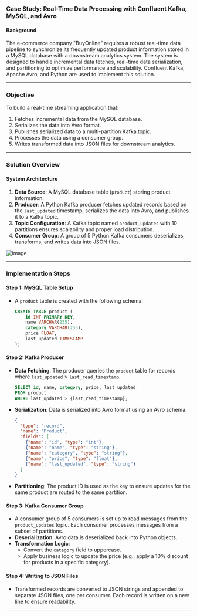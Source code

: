 ### **Case Study: Real-Time Data Processing with Confluent Kafka, MySQL, and Avro**

#### **Background**
The e-commerce company "BuyOnline" requires a robust real-time data pipeline to synchronize its frequently updated product information stored in a MySQL database with a downstream analytics system. The system is designed to handle incremental data fetches, real-time data serialization, and partitioning to optimize performance and scalability. Confluent Kafka, Apache Avro, and Python are used to implement this solution.

---

### **Objective**
To build a real-time streaming application that:
1. Fetches incremental data from the MySQL database.
2. Serializes the data into Avro format.
3. Publishes serialized data to a multi-partition Kafka topic.
4. Processes the data using a consumer group.
5. Writes transformed data into JSON files for downstream analytics.

---
 
### **Solution Overview**

#### **System Architecture**
1. **Data Source**: A MySQL database table (`product`) storing product information.
2. **Producer**: A Python Kafka producer fetches updated records based on the `last_updated` timestamp, serializes the data into Avro, and publishes it to a Kafka topic.
3. **Topic Configuration**: A Kafka topic named `product_updates` with 10 partitions ensures scalability and proper load distribution.
4. **Consumer Group**: A group of 5 Python Kafka consumers deserializes, transforms, and writes data into JSON files.

   
![image](https://github.com/user-attachments/assets/397afdcf-8591-41b9-9922-c37d3dfe7c16)

---

### **Implementation Steps**

#### **Step 1: MySQL Table Setup**
- A `product` table is created with the following schema:
  ```sql
  CREATE TABLE product (
      id INT PRIMARY KEY,
      name VARCHAR(255),
      category VARCHAR(255),
      price FLOAT,
      last_updated TIMESTAMP
  );
  ```

#### **Step 2: Kafka Producer**
- **Data Fetching**: The producer queries the `product` table for records where `last_updated` > `last_read_timestamp`. 
  ```sql
  SELECT id, name, category, price, last_updated 
  FROM product 
  WHERE last_updated > {last_read_timestamp};
  ```
- **Serialization**: Data is serialized into Avro format using an Avro schema.
  ```json
  {
    "type": "record",
    "name": "Product",
    "fields": [
      {"name": "id", "type": "int"},
      {"name": "name", "type": "string"},
      {"name": "category", "type": "string"},
      {"name": "price", "type": "float"},
      {"name": "last_updated", "type": "string"}
    ]
  }
  ```
- **Partitioning**: The product ID is used as the key to ensure updates for the same product are routed to the same partition.

#### **Step 3: Kafka Consumer Group**
- A consumer group of 5 consumers is set up to read messages from the `product_updates` topic. Each consumer processes messages from a subset of partitions.
- **Deserialization**: Avro data is deserialized back into Python objects.
- **Transformation Logic**:
  - Convert the `category` field to uppercase.
  - Apply business logic to update the price (e.g., apply a 10% discount for products in a specific category).

#### **Step 4: Writing to JSON Files**
- Transformed records are converted to JSON strings and appended to separate JSON files, one per consumer. Each record is written on a new line to ensure readability.

---
